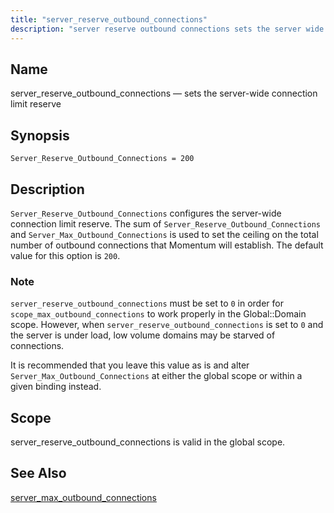 ```yaml
---
title: "server_reserve_outbound_connections"
description: "server reserve outbound connections sets the server wide connection limit reserve Server Reserve Outbound Connections 200 Server Reserve Outbound Connections configures the server wide connection limit reserve The sum of Server Reserve Outbound Connections and Server Max Outbound Connections is used to set the ceiling on the total number of..."
---
```


<a name="conf.ref.server_reserve_outbound_connections"></a> 
## Name

server_reserve_outbound_connections — sets the server-wide connection limit reserve

## Synopsis

`Server_Reserve_Outbound_Connections = 200`

<a name="idp11707264"></a> 
## Description

`Server_Reserve_Outbound_Connections` configures the server-wide connection limit reserve. The sum of `Server_Reserve_Outbound_Connections` and `Server_Max_Outbound_Connections` is used to set the ceiling on the total number of outbound connections that Momentum will establish. The default value for this option is `200`.

### Note

`server_reserve_outbound_connections` must be set to `0` in order for `scope_max_outbound_connections` to work properly in the Global::Domain scope. However, when `server_reserve_outbound_connections` is set to `0` and the server is under load, low volume domains may be starved of connections.

It is recommended that you leave this value as is and alter `Server_Max_Outbound_Connections` at either the global scope or within a given binding instead.

<a name="idp11715008"></a> 
## Scope

server_reserve_outbound_connections is valid in the global scope.

<a name="idp11716672"></a> 
## See Also

[server_max_outbound_connections](/momentum/3/3-reference/3-reference-conf-ref-server-max-outbound-connections)